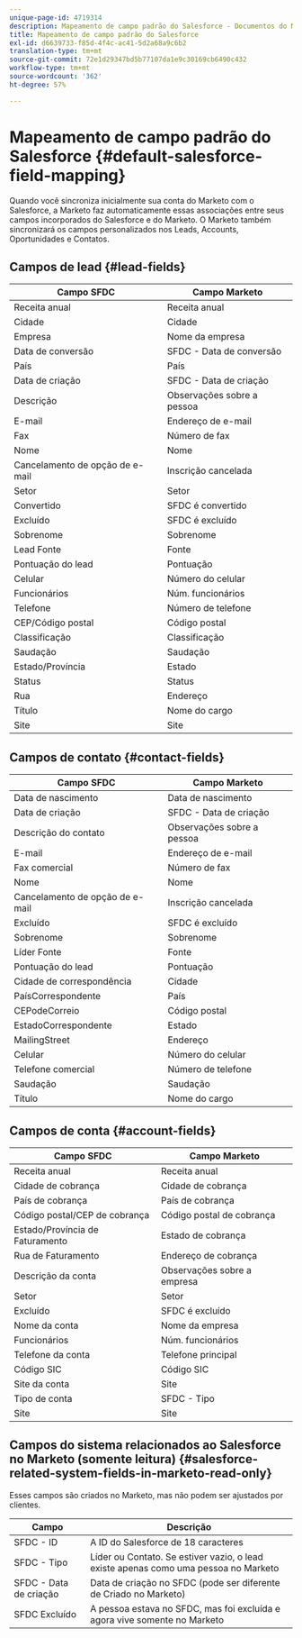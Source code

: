 ```yaml
---
unique-page-id: 4719314
description: Mapeamento de campo padrão do Salesforce - Documentos do Marketo - Documentação do produto
title: Mapeamento de campo padrão do Salesforce
exl-id: d6639733-f85d-4f4c-ac41-5d2a68a9c6b2
translation-type: tm+mt
source-git-commit: 72e1d29347bd5b77107da1e9c30169cb6490c432
workflow-type: tm+mt
source-wordcount: '362'
ht-degree: 57%

---
```


# Mapeamento de campo padrão do Salesforce {#default-salesforce-field-mapping}

Quando você sincroniza inicialmente sua conta do Marketo com o Salesforce, a Marketo faz automaticamente essas associações entre seus campos incorporados do Salesforce e do Marketo. O Marketo também sincronizará os campos personalizados nos Leads, Accounts, Oportunidades e Contatos.

## Campos de lead {#lead-fields}

| Campo SFDC | Campo Marketo |
|---|---|
| Receita anual | Receita anual |
| Cidade | Cidade |
| Empresa | Nome da empresa |
| Data de conversão | SFDC - Data de conversão |
| País | País |
| Data de criação | SFDC - Data de criação |
| Descrição | Observações sobre a pessoa |
| E-mail | Endereço de e-mail |
| Fax | Número de fax |
| Nome | Nome |
| Cancelamento de opção de e-mail | Inscrição cancelada |
| Setor | Setor |
| Convertido | SFDC é convertido |
| Excluído | SFDC é excluído |
| Sobrenome | Sobrenome |
| Lead Fonte | Fonte |
| Pontuação do lead | Pontuação |
| Celular | Número do celular |
| Funcionários | Núm. funcionários |
| Telefone | Número de telefone |
| CEP/Código postal | Código postal |
| Classificação | Classificação |
| Saudação | Saudação |
| Estado/Província | Estado |
| Status | Status |
| Rua | Endereço |
| Título | Nome do cargo |
| Site | Site |

## Campos de contato {#contact-fields}

| Campo SFDC | Campo Marketo |
|---|---|
| Data de nascimento | Data de nascimento |
| Data de criação | SFDC - Data de criação |
| Descrição do contato | Observações sobre a pessoa |
| E-mail | Endereço de e-mail |
| Fax comercial | Número de fax |
| Nome | Nome |
| Cancelamento de opção de e-mail | Inscrição cancelada |
| Excluído | SFDC é excluído |
| Sobrenome | Sobrenome |
| Líder Fonte | Fonte |
| Pontuação do lead | Pontuação |
| Cidade de correspondência | Cidade |
| PaísCorrespondente | País |
| CEPodeCorreio | Código postal |
| EstadoCorrespondente | Estado |
| MailingStreet | Endereço |
| Celular | Número do celular |
| Telefone comercial | Número de telefone |
| Saudação | Saudação |
| Título | Nome do cargo |

## Campos de conta {#account-fields}

| Campo SFDC | Campo Marketo |
|---|---|
| Receita anual | Receita anual |
| Cidade de cobrança | Cidade de cobrança |
| País de cobrança | País de cobrança |
| Código postal/CEP de cobrança | Código postal de cobrança |
| Estado/Província de Faturamento | Estado de cobrança |
| Rua de Faturamento | Endereço de cobrança |
| Descrição da conta | Observações sobre a empresa |
| Setor | Setor |
| Excluído | SFDC é excluído |
| Nome da conta | Nome da empresa |
| Funcionários | Núm. funcionários |
| Telefone da conta | Telefone principal |
| Código SIC | Código SIC |
| Site da conta | Site |
| Tipo de conta | SFDC - Tipo |
| Site | Site |

## Campos do sistema relacionados ao Salesforce no Marketo (somente leitura) {#salesforce-related-system-fields-in-marketo-read-only}

Esses campos são criados no Marketo, mas não podem ser ajustados por clientes.

| Campo | Descrição |
|---|---|
| SFDC - ID | A ID do Salesforce de 18 caracteres |
| SFDC - Tipo | Líder ou Contato. Se estiver vazio, o lead existe apenas como uma pessoa no Marketo |
| SFDC - Data de criação | Data de criação no SFDC (pode ser diferente de Criado no Marketo) |
| SFDC Excluído | A pessoa estava no SFDC, mas foi excluída e agora vive somente no Marketo |
